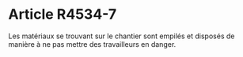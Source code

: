 # Article R4534-7

  
Les matériaux se trouvant sur le chantier sont empilés et disposés de manière à ne pas mettre des travailleurs en danger.